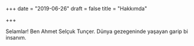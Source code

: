 ﻿+++
date = "2019-06-26"
draft = false
title = "Hakkımda"

+++

Selamlar! Ben Ahmet Selçuk Tunçer. Dünya gezegeninde yaşayan garip bi insanım.